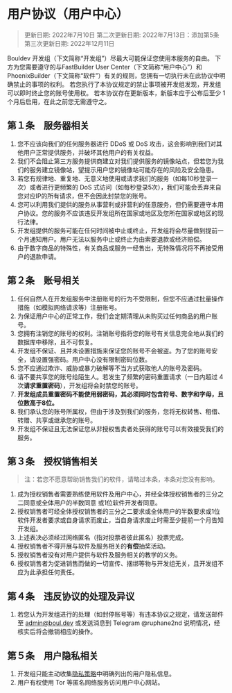 # 用户协议（用户中心）
> 更新日期: 2022年7月10日
> 第二次更新日期: 2022年7月13日：添加第5条
> 第三次更新日期: 2022年12月11日

Bouldev 开发组（下文简称“开发组”）尽最大可能保证您使用本服务的自由。
下方为您需要遵守的与FastBuilder User Center（下文简称“用户中心”）和PhoenixBuilder（下文简称“软件”）有关的规则，您拥有一切执行未在此协议中明确禁止的事项的权利。
若您执行了本协议规定的禁止事项被开发组发现，开发组可以即时终止您的账号使用权。
若本协议存在更新版本，新版本应于公布后至少 1 个月后启用，在此之前您无需遵守之。
## 第１条　服务器相关
1. 您不应该向我们的任何服务器进行 DDoS 或 DoS 攻击，这会影响到我们对其他用户正常提供服务，并破坏其他用户的有关权益。
3. 我们不会阻止第三方服务提供商建立对我们提供服务的镜像站点，但若您为我们的服务建立镜像站，望提示用户您的镜像站可能存在的风险及安全隐患。
4. 若您有规律地、重复地、无意义地使用或请求我们的服务（如每10秒登录一次）或者进行更频繁的 DoS 式访问（如每秒登录5次），我们可能会丢弃来自您对应IP的所有请求，但不会因此封禁您的账号。
5. 您可以利用我们提供的服务从事营利或非营利的任意服务，但仍需要遵守本用户协议。您的服务不应该违反开发组所在国家或地区及您所在国家或地区的现行法律。
6. 开发组提供的服务可能在任何时间被中止或终止，开发组将会尽量做到提前一个月通知用户。用户无法以服务中止或终止为由索要退款或经济赔偿。
7. 由于数字商品的特殊性，有关商品或服务一经售出，无特殊情况将不再接受用户的退款申请。

## 第２条　账号相关
1. 任何自然人在开发组服务中注册账号的行为不受限制，但您不应通过批量操作措施（如模拟网络请求等）注册账号。
2. 为保证用户中心的正常工作，我们会定期清理从未购买过任何商品的用户账号。
3. 您拥有注销您的账号的权利。注销账号指将您的账号有关信息完全地从我们的数据库中移除，且不可恢复。
4. 开发组不保证、且并未设置措施来保证您的账号不会被盗。为了您的账号安全，请设置强密码。用户中心没有限制密码位数。
5. 您不应通过欺诈、威胁或暴力破解等不当方式获取他人的账号及密码。
6. 请不要共享您的账号给陌生人。若发生了频繁的密码重置请求（一日内超过 4 次**请求重置密码**），开发组将会封禁您的账号。
7. **开发组成员重置密码不能使用弱密码，其必须同时包含符号、数字和字母，且位数高于8位。**
8. 我们承认您的账号所属权，但由于涉及到我们的服务，您将无权转售、租借、转赠、共享或继承您的账号。
9. 开发组不保证且无法保证您从非授权售卖者处获得的账号可以有效接受我们的服务。

## 第３条　授权销售相关
> 注：若您不愿意帮助销售我们的软件，请略过本条，本条对您没有影响。

1. 成为授权销售者需要熟练使用软件及用户中心，并经全体授权销售者的三分之二同意或全体用户的半数同意
或1位软件开发者同意。
2. 授权销售者可经全体授权销售者的三分之二要求或全体用户的半数要求或1位软件开发者要求或自身请求而废止，当自身请求废止时需至少提前一个月告知开发组。
3. 上述表决必须经过网络匿名（指对投票者彼此匿名）投票完成。
4. 授权销售者不得开展与软件及服务相关的**有偿**抽奖活动。
5. 授权销售者没有对用户提供与软件及服务相关的教学的义务。
6. 授权销售者为促进销售而做的一切宣传、捆绑等物与开发组无关，且开发组不应为此承担任何责任。

## 第４条　违反协议的处理及异议
1. 若您认为开发组进行的处理（如封停账号等）有违本协议之规定，请发送邮件至 [admin@boul.dev](mailto:admin@boul.dev) 或发送消息到 Telegram @ruphane2nd 说明情况，经核实后将会撤销相应的操作。

## 第５条　用户隐私相关
1. 开发组只能主动收集[隐私策略](./privacy-policy.html)中明确列出的用户隐私信息。
2. 用户有权使用 Tor 等匿名网络服务访问用户中心网站。